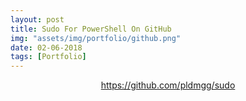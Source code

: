 ```yaml
---
layout: post
title: Sudo For PowerShell On GitHub
img: "assets/img/portfolio/github.png"
date: 02-06-2018
tags: [Portfolio]
---
```


<section class="post-content"><p><center><a href="https://github.com/pldmgg/sudo">https://github.com/pldmgg/sudo</a></center></p>

